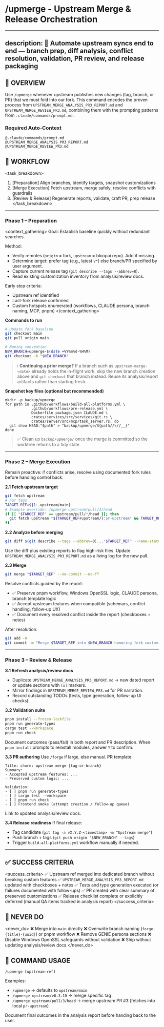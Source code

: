# /upmerge - Upstream Merge & Release Orchestration

---
description: 🔄 Automate upstream syncs end to end — branch prep, diff analysis, conflict resolution, validation, PR review, and release packaging
---

## 🧭 OVERVIEW

Use `/upmerge` whenever upstream publishes new changes (tag, branch, or PR) that we must fold into our fork. This command encodes the proven process from `UPSTREAM_MERGE_ANALYSIS_PR3_REPORT.md` and `UPSTREAM_MERGE_REVIEW_PR3.md`, combining them with the prompting patterns from `.claude/commands/prompt.md`.

### Required Auto-Context
```
@.claude/commands/prompt.md
@UPSTREAM_MERGE_ANALYSIS_PR3_REPORT.md
@UPSTREAM_MERGE_REVIEW_PR3.md
```

## 🔁 WORKFLOW

<task_breakdown>
1. [Preparation] Align branches, identify targets, snapshot customizations
2. [Merge Execution] Fetch upstream, merge safely, resolve conflicts with guardrails
3. [Review & Release] Regenerate reports, validate, craft PR, prep release
</task_breakdown>

---
### Phase 1 – Preparation

<context_gathering>
Goal: Establish baseline quickly without redundant searches.

Method:
- Verify remotes (`origin` = fork, `upstream` = bloopai repo). Add if missing.
- Determine target: prefer tag (e.g., latest `v*`) else branch/PR specified by user argument.
- Capture current release tag (`git describe --tags --abbrev=0`).
- Read existing customization inventory from analysis/review docs.

Early stop criteria:
- Upstream ref identified
- Last-fork release confirmed
- Custom hotspots enumerated (workflows, CLAUDE persona, branch naming, MCP, pnpm)
</context_gathering>

**Commands to run**
```bash
# Update fork baseline
git checkout main
git pull origin main

# Naming convention
NEW_BRANCH=upmerge-$(date +%Y%m%d-%H%M)
git checkout -b "$NEW_BRANCH"
```

> ℹ️ **Continuing a prior merge?** If a branch such as `upstream-merge-<date>` already holds the in-flight work, skip the new branch creation above and `git checkout` that branch instead. Reuse its analysis/report artifacts rather than starting fresh.

**Snapshot key files (optional but recommended)**
```
mkdir -p backup/upmerge
for path in .github/workflows/build-all-platforms.yml \
            .github/workflows/pre-release.yml \
            Dockerfile package.json CLAUDE.md \
            crates/services/src/services/git.rs \
            crates/server/src/mcp/task_server.rs; do
  git show HEAD:"$path" > "backup/upmerge/${path//\//__}"
done
```

> ✅ Clean up `backup/upmerge/` once the merge is committed so the worktree returns to a tidy state.

---
### Phase 2 – Merge Execution

<persistence>
Remain proactive: if conflicts arise, resolve using documented fork rules before handing control back.
</persistence>

**2.1 Fetch upstream target**
```bash
git fetch upstream
# For tags
TARGET_REF=${1:-upstream/main}
# Example override: /upmerge upstream/pull/3/head
if [[ "$TARGET_REF" == upstream/pull/*/head ]]; then
  git fetch upstream "${TARGET_REF#upstream/}:pr-upstream" && TARGET_REF=pr-upstream
fi
```

**2.2 Analyze before merging**
```bash
git diff $(git describe --tags --abbrev=0)..."$TARGET_REF" --name-status > /tmp/upmerge_changed_files.txt
```
Use the diff plus existing reports to flag high-risk files. Update `UPSTREAM_MERGE_ANALYSIS_PR3_REPORT.md` as a living log for the new pull.

**2.3 Merge**
```bash
git merge "$TARGET_REF" --no-commit --no-ff
```
Resolve conflicts guided by the report:
- ✅ Preserve pnpm workflow, Windows OpenSSL logic, CLAUDE persona, branch template logic
- ✅ Accept upstream features when compatible (schemars, conflict handling, follow-up UX)
- ✅ Document every resolved conflict inside the report (checkboxes + notes)

After resolution:
```bash
git add -A
git commit -m "Merge $TARGET_REF into $NEW_BRANCH honoring fork customizations"
```

---
### Phase 3 – Review & Release

**3.1 Refresh analysis/review docs**
- Duplicate `UPSTREAM_MERGE_ANALYSIS_PR3_REPORT.md` → new dated report or update sections with `[x]` markers.
- Mirror findings in `UPSTREAM_MERGE_REVIEW_PR3.md` for PR narration.
- Record outstanding TODOs (tests, type generation, follow-up UI checks).

**3.2 Validation suite**
```bash
pnpm install --frozen-lockfile
pnpm run generate-types
cargo test --workspace
pnpm run check
```
Document outcomes (pass/fail) in both report and PR description. When `pnpm install` prompts to reinstall modules, answer `Y` to confirm.

**3.3 PR authoring**
Use `/forge` if large, else manual. PR template:
```
Title: chore: upstream merge {tag-or-branch}
Summary:
- Accepted upstream features: ...
- Preserved custom logic: ...

Validation:
- [ ] pnpm run generate-types
- [ ] cargo test --workspace
- [ ] pnpm run check
- [ ] Frontend smoke (attempt creation / follow-up queue)
```
Link to updated analysis/review docs.

**3.4 Release readiness**
If final release:
- Tag candidate (`git tag -a vX.Y.Z-<timestamp> -m "Upstream merge"`)
- Push branch + tags (`git push origin "$NEW_BRANCH" --tags`)
- Trigger `build-all-platforms.yml` workflow manually if needed.

---
## ✅ SUCCESS CRITERIA
<success_criteria>
✅ Upstream ref merged into dedicated branch without breaking custom features
✅ `UPSTREAM_MERGE_ANALYSIS_PR3_REPORT.md` updated with checkboxes + notes
✅ Tests and type generation executed (or failures documented with follow-ups)
✅ PR created with clear summary of preserved customizations
✅ Release checklist complete or explicitly deferred (manual QA items tracked in analysis report)
</success_criteria>

## 🚫 NEVER DO
<never_do>
❌ Merge into `main` directly
❌ Overwrite branch naming (`forge-{title}-{uuid}`) or pnpm workflow
❌ Remove GENIE persona sections
❌ Disable Windows OpenSSL safeguards without validation
❌ Ship without updating analysis/review docs
</never_do>

## 🧪 COMMAND USAGE
```
/upmerge [upstream-ref]
```
Examples:
- `/upmerge` → defaults to `upstream/main`
- `/upmerge upstream/v0.3.10` → merge specific tag
- `/upmerge upstream/pull/3/head` → merge upstream PR #3 (fetches into local `pr-upstream`)

Document final outcomes in the analysis report before handing back to the user.
